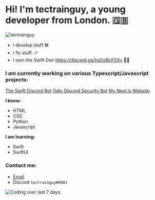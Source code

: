 # Hi! I'm tectrainguy, a young developer from London. :uk:
![tectrainguy](https://en.gravatar.com/userimage/177662690/cb927268156b060539df8dffa63b9212.jpg)

- I develop stuff.🛠️ 
- I fix stuff. 🩹 
- I own the Swift Den https://discord.gg/hzDzBcP2Xv ✍🏼


### I am currently working on various Typescript/Javascript projects:
[The Swift Discord Bot](https://discord.com/api/oauth2/authorize?client_id=1045760873316229193&permissions=269224960&scope=applications.commands%20bot)
[Odin Discord Security Bot](https://discord.com/api/oauth2/authorize?client_id=1075486196957991072&permissions=1099511892992&scope=bot%20applications.commands)
[My Next.js Website](https://tectrainguy.xyz)

**I know:**

- HTML
- CSS
- Python
- Javascript

**I am learning:**

- Swift
- SwiftUI

### Contact me:
- [Email](hi@tectrainguy.xyz)
- Discord `tectrainguy#0001`

![Coding over last 7 days](https://wakatime.com/share/@tectrainguy/d2985922-3cd1-4af9-a28b-847e166e63e7.svg)

